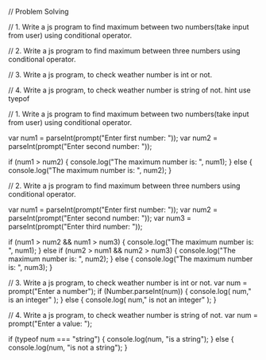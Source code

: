 // Problem Solving

// 1. Write a js program to find maximum between two numbers(take input from user) using conditional operator.

// 2. Write a js program to find maximum between three numbers using conditional operator.

// 3. Write a js program, to check weather number is int or not.

// 4. Write a js program, to check weather number is string of not. hint use tyepof

























// 1. Write a js program to find maximum between two numbers(take input from user) using conditional operator.

var num1 = parseInt(prompt("Enter first number: "));
var num2 = parseInt(prompt("Enter second number: "));

if (num1 > num2) {
console.log("The maximum number is: ", num1);
}
else {
console.log("The maximum number is: ", num2);
}


// 2. Write a js program to find maximum between three numbers using conditional operator.

var num1 = parseInt(prompt("Enter first number: "));
var num2 = parseInt(prompt("Enter second number: "));
var num3 = parseInt(prompt("Enter third number: "));

if (num1 > num2 && num1 > num3) {
console.log("The maximum number is: ", num1);
}
else if (num2 > num1 && num2 > num3) {
console.log("The maximum number is: ", num2);
}
else {
console.log("The maximum number is: ", num3);
}

// 3. Write a js program, to check weather number is int or not.
  var num = prompt("Enter a number");
  if (Number.parseInt(num)) {
     console.log( num," is an integer" );
  }
  else {
     console.log( num," is not an integer" );
 }


// 4. Write a js program, to check weather number is string of not.
var num = prompt("Enter a value: ");

if (typeof num === "string") {
console.log(num, "is a string");
}
else {
console.log(num, "is not a string");
}